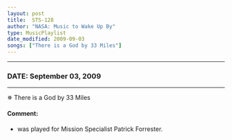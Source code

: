 ```yaml
---
layout: post
title:  STS-128
author: "NASA: Music to Wake Up By"
type: MusicPlaylist
date_modified: 2009-09-03
songs: ["There is a God by 33 Miles"]
---
```


----
### DATE: September 03, 2009
----
✵ There is a God by 33 Miles

#### Comment:
* was played for Mission Specialist Patrick Forrester.



<br/>
<center>
	<a target="_blank"
	   href="https://twitter.com/intent/tweet?hashtags=Space,NASA,Playlist,NASAWakeupCalls,SpaceProgram&text={{ page.author}}, '{{ page.songs.first }}' {{ page.title }}, {{ page.date | date: '%B %d, %Y' }}. {{ site.url }}{{ page.url }}&via=nasawakeupcalls"><i class="fab fa-twitter" alt="Tweet this page" style="font-size: 1.3em;"></i></a>
	&nbsp; 	<i class="fas fa-user-astronaut" style="font-size: 1.5em;"></i> &nbsp;
    <a type="amzn" search="'There is a God by 33 Miles'" category="popular music">
    <i class="fab fa-amazon" style="font-size: 1.3em;"></i></a>
</center>
